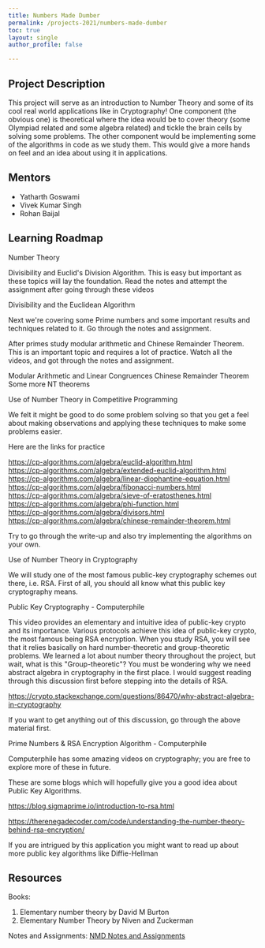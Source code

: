 ```yaml
---
title: Numbers Made Dumber
permalink: /projects-2021/numbers-made-dumber
toc: true
layout: single
author_profile: false

---
```


## Project Description
This project will serve as an introduction to Number Theory and some of its cool real world applications like in Cryptography!
One component (the obvious one) is theoretical where the idea would be to cover theory (some Olympiad related and some algebra related) and tickle the brain cells by solving some problems.
The other component would be implementing some of the algorithms in code as we study them. This would give a more hands on feel and an idea about using it in applications.

## Mentors
* Yatharth Goswami
* Vivek Kumar Singh 
* Rohan Baijal

## Learning Roadmap
Number Theory 

Divisibility and Euclid's Division Algorithm. This is easy but important as these topics will lay the foundation. Read the notes and attempt the assignment after going through these videos


Divisibility and the Euclidean Algorithm

Next we're covering some Prime numbers and some important results and techniques related to it. Go through the notes and assignment.

After primes study modular arithmetic and Chinese Remainder Theorem. This is an important topic and requires a lot of practice. Watch all the videos, and got through the notes and assignment.

Modular Arithmetic and Linear Congruences
Chinese Remainder Theorem
Some more NT theorems

Use of Number Theory in Competitive Programming

We felt it might be good to do some problem solving so that you get a feel about making observations and applying these techniques to make some problems easier. 

Here are the links for practice 

https://cp-algorithms.com/algebra/euclid-algorithm.html  
https://cp-algorithms.com/algebra/extended-euclid-algorithm.html   
https://cp-algorithms.com/algebra/linear-diophantine-equation.html  
https://cp-algorithms.com/algebra/fibonacci-numbers.html  
https://cp-algorithms.com/algebra/sieve-of-eratosthenes.html  
https://cp-algorithms.com/algebra/phi-function.html  
https://cp-algorithms.com/algebra/divisors.html  
https://cp-algorithms.com/algebra/chinese-remainder-theorem.html  

Try to go through the write-up and also try implementing the algorithms on your own. 

Use of Number Theory in Cryptography

We will study one of the most famous public-key cryptography schemes out there, i.e. RSA. First of all, you should all know what this public key cryptography means. 

Public Key Cryptography - Computerphile

This video provides an elementary and intuitive idea of public-key crypto and its importance. Various protocols achieve this idea of public-key crypto, the most famous being RSA encryption. When you study RSA, you will see that it relies basically on hard number-theoretic and group-theoretic problems. We learned a lot about number theory throughout the project, but wait, what is this "Group-theoretic"? You must be wondering why we need abstract algebra in cryptography in the first place. I would suggest reading through this discussion first before stepping into the details of RSA.

https://crypto.stackexchange.com/questions/86470/why-abstract-algebra-in-cryptography

If you want to get anything out of this discussion, go through the above material first. 

Prime Numbers & RSA Encryption Algorithm - Computerphile

Computerphile has some amazing videos on cryptography; you are free to explore more of these in future. 

These are some blogs which will hopefully give you a good idea about Public Key Algorithms.

https://blog.sigmaprime.io/introduction-to-rsa.html

https://therenegadecoder.com/code/understanding-the-number-theory-behind-rsa-encryption/

If you are intrigued by this application you might want to read up about more public key algorithms like Diffie-Hellman

## Resources
Books:
1. Elementary number theory by David M Burton 
2. Elementary Number Theory by Niven and Zuckerman

Notes and Assignments: 
[NMD Notes and Assignments](https://stamatics.github.io/projects-2021/dummy-project#resources)

